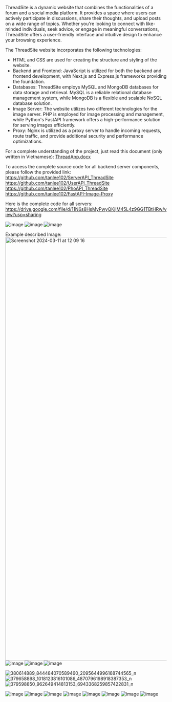 ThreadSite is a dynamic website that combines the functionalities of a forum and a social media platform. It provides a space where users can actively participate in discussions, share their thoughts, and upload posts on a wide range of topics. Whether you're looking to connect with like-minded individuals, seek advice, or engage in meaningful conversations, ThreadSite offers a user-friendly interface and intuitive design to enhance your browsing experience. 

The ThreadSite website incorporates the following technologies:

- HTML and CSS are used for creating the structure and styling of the website.
- Backend and Frontend: JavaScript is utilized for both the backend and frontend development, with Next.js and Express.js frameworks providing the foundation.
- Databases: ThreadSite employs MySQL and MongoDB databases for data storage and retrieval. MySQL is a reliable relational database management system, while MongoDB is a flexible and scalable NoSQL database solution.
- Image Server: The website utilizes two different technologies for the image server. PHP is employed for image processing and management, while Python's FastAPI framework offers a high-performance solution for serving images efficiently.
- Proxy: Nginx is utilized as a proxy server to handle incoming requests, route traffic, and provide additional security and performance optimizations.

For a complete understanding of the project, just read this document (only written in Vietnamese): [ThreadApp.docx](https://github.com/tanlee102/ThreadSite_/files/14553669/ThreadApp.docx)

To access the complete source code for all backend server components, please follow the provided link:
https://github.com/tanlee102/ServerAPI_ThreadSite
https://github.com/tanlee102/UserAPI_ThreadSite
https://github.com/tanlee102/PhoAPI_ThreadSite
https://github.com/tanlee102/FastAPI-Image-Proxy

Here is the complete code for all servers: https://drive.google.com/file/d/11N6s8HsMyPwyQKjIM45L4z9GG1TBtHRw/view?usp=sharing

![image](https://github.com/tanlee102/ThreadSite_/assets/54614140/0c311c54-ae1d-4748-9781-56eb5c1af807)
![image](https://github.com/tanlee102/ThreadSite_/assets/54614140/ec46a12a-6178-4c7e-9327-c054f00ddf21)
![image](https://github.com/tanlee102/ThreadSite_/assets/54614140/1d28d44e-18b4-4c38-aae2-b1f35900209e)


Example described Image:
<img width="1324" alt="Screenshot 2024-03-11 at 12 09 16" src="https://github.com/tanlee102/ThreadSite_/assets/54614140/5a18d230-18b4-4551-85de-320e7ff30e10">
![image](https://github.com/tanlee102/ThreadSite_/assets/54614140/f7ca02e9-b915-45a0-8540-4501f1a622c0)
![image](https://github.com/tanlee102/ThreadSite_/assets/54614140/ff3d5c41-2006-4314-baa4-d33908625bf1)
![image](https://github.com/tanlee102/ThreadSite_/assets/54614140/bb6e4b5d-d166-43d2-a519-6888a9e53a33)

![380614889_844484070589460_2095644996168744565_n](https://github.com/tanlee102/ThreadSite_/assets/54614140/5b0b0d54-800f-4d28-9bba-10ca25766fff)
![379658898_1018123816101086_4870796198918387353_n](https://github.com/tanlee102/ThreadSite_/assets/54614140/60714c8a-bdb3-4cbe-8911-1af5565f6fc4)
![379598850_962649414813153_6943368259857422831_n](https://github.com/tanlee102/ThreadSite_/assets/54614140/820f3038-5185-4dd5-ad1d-d1e1438c8526)

![image](https://github.com/tanlee102/ThreadSite_/assets/54614140/54287f14-da1e-44dd-97b6-f2b9e6100509)
![image](https://github.com/tanlee102/ThreadSite_/assets/54614140/563a531c-d772-41f5-aed8-abd7173924c8)
![image](https://github.com/tanlee102/ThreadSite_/assets/54614140/52bc9434-1ab2-44c8-9dd8-07542c6f49f5)
![image](https://github.com/tanlee102/ThreadSite_/assets/54614140/a67fe129-132a-40fa-9e93-02721accc5d4)
![image](https://github.com/tanlee102/ThreadSite_/assets/54614140/4c4164a7-b7bb-4afc-a55f-ed3250a2dc97)
![image](https://github.com/tanlee102/ThreadSite_/assets/54614140/83220241-2fde-41d9-9796-755ebe6fed77)
![image](https://github.com/tanlee102/ThreadSite_/assets/54614140/0628871c-55a3-42fe-a2e5-df8e85a81769)
![image](https://github.com/tanlee102/ThreadSite_/assets/54614140/4ecb5779-249c-44e1-8367-52bb0713f9da)

